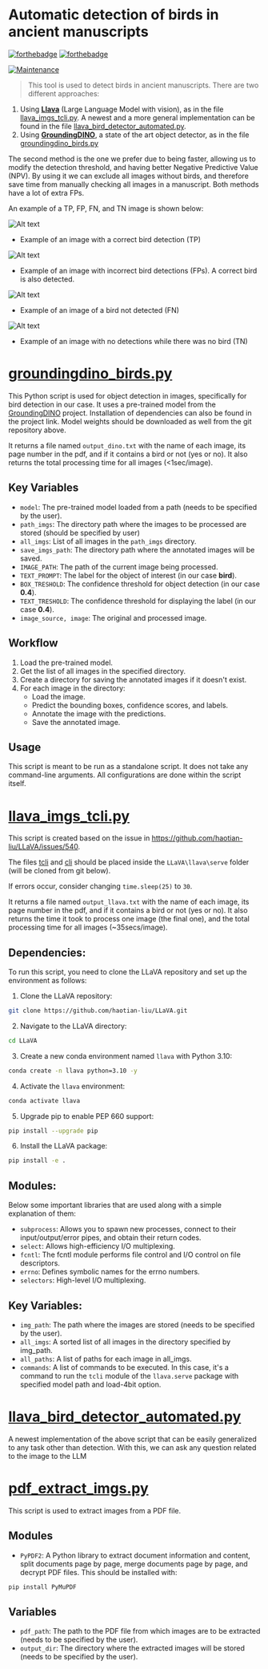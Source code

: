 # Automatic detection of birds in ancient manuscripts

<!-- ![Alt text](./semi-automated-exe-and-msi-file-installation-windows-10.svg) -->

[![forthebadge](https://forthebadge.com/images/badges/made-with-python.svg)](https://www.python.org/)
[![forthebadge](https://forthebadge.com/images/badges/uses-badges.svg)](https://forthebadge.com)

[![Maintenance](https://img.shields.io/badge/Maintained%3F-no-red.svg)](https://github.com/nsourlos/automatic_bird_detection_in_ancient_manuscripts)

> This tool is used to detect birds in ancient manuscripts. There are two different approaches:
1. Using [**Llava**](https://llava-vl.github.io/) (Large Language Model with vision), as in the file [llava_imgs_tcli.py](./llava_imgs_tcli.py). A newest and a more general implementation can be found in the file [llava_bird_detector_automated.py](./llava_bird_detector_automated.py).
2. Using [**GroundingDINO**](https://github.com/IDEA-Research/GroundingDINO), a state of the art object detector, as in the file [groundingdino_birds.py](./groundingdino_birds.py)

The second method is the one we prefer due to being faster, allowing us to modify the detection threshold, and having better Negative Predictive Value (NPV). By using it we can exclude all images without birds, and therefore save time from manually checking all images in a manuscript. Both methods have a lot of extra FPs.

An example of a TP, FP, FN, and TN image is shown below:

![Alt text](./pics/86_TP.png)
- Example of an image with a correct bird detection (TP)

![Alt text](./pics/31_FP.png)
- Example of an image with incorrect bird detections (FPs). A correct bird is also detected.

![Alt text](./pics/104_FN.png)
- Example of an image of a bird not detected (FN)

![Alt text](./pics/21_TN.png)
- Example of an image with no detections while there was no bird (TN)

# [groundingdino_birds.py](./groundingdino_birds.py)

This Python script is used for object detection in images, specifically for bird detection in our case. It uses a pre-trained model from the [GroundingDINO](https://github.com/IDEA-Research/GroundingDINO) project. Installation of dependencies can also be found in the project link. Model weights should be downloaded as well from the git repository above. 

It returns a file named `output_dino.txt` with the name of each image, its page number in the pdf, and if it contains a bird or not (yes or no). It also returns the total processing time for all images (<1sec/image). 

## Key Variables

- `model`: The pre-trained model loaded from a path (needs to be specified by the user).
- `path_imgs`: The directory path where the images to be processed are stored (should be specified by user)
- `all_imgs`: List of all images in the `path_imgs` directory.
- `save_imgs_path`: The directory path where the annotated images will be saved.
- `IMAGE_PATH`: The path of the current image being processed.
- `TEXT_PROMPT`: The label for the object of interest (in our case **bird**).
- `BOX_TRESHOLD`: The confidence threshold for object detection (in our case **0.4**).
- `TEXT_TRESHOLD`: The confidence threshold for displaying the label (in our case **0.4**).
- `image_source, image`: The original and processed image.

## Workflow

1. Load the pre-trained model.
2. Get the list of all images in the specified directory.
3. Create a directory for saving the annotated images if it doesn't exist.
4. For each image in the directory:
   - Load the image.
   - Predict the bounding boxes, confidence scores, and labels.
   - Annotate the image with the predictions.
   - Save the annotated image.

## Usage

This script is meant to be run as a standalone script. It does not take any command-line arguments. All configurations are done within the script itself.


# [llava_imgs_tcli.py](./llava_imgs_tcli.py)

This script is created based on the issue in https://github.com/haotian-liu/LLaVA/issues/540.

The files [tcli](./tcli.py) and [cli](./cli.py) should be placed inside the `LLaVA\llava\serve` folder (will be cloned from git below).

If errors occur, consider changing `time.sleep(25)` to `30`.

It returns a file named `output_llava.txt` with the name of each image, its page number in the pdf, and if it contains a bird or not (yes or no). It also returns the time it took to process one image (the final one), and the total processing time for all images (~35secs/image). 

Dependencies:
-------------
<!-- These lines (---) same as ## -->
To run this script, you need to clone the LLaVA repository and set up the environment as follows:

1. Clone the LLaVA repository:
```bash
git clone https://github.com/haotian-liu/LLaVA.git
```

2. Navigate to the LLaVA directory:
```bash
cd LLaVA 
```


3. Create a new conda environment named `llava` with Python 3.10:
```bash
conda create -n llava python=3.10 -y
```
4. Activate the `llava` environment:
```bash
conda activate llava
```

5. Upgrade pip to enable PEP 660 support:
```bash
pip install --upgrade pip
```
6. Install the LLaVA package:
```bash
pip install -e .
```


Modules:
--------
Below some important libraries that are used along with a simple explanation of them:

- `subprocess`: Allows you to spawn new processes, connect to their input/output/error pipes, and obtain their return codes.
- `select`: Allows high-efficiency I/O multiplexing.
- `fcntl`: The fcntl module performs file control and I/O control on file descriptors.
- `errno`: Defines symbolic names for the errno numbers.
- `selectors`: High-level I/O multiplexing.

Key Variables:
----------
- `img_path`: The path where the images are stored (needs to be specified by the user).
- `all_imgs`: A sorted list of all images in the directory specified by img_path.
- `all_paths`: A list of paths for each image in all_imgs.
- `commands`: A list of commands to be executed. In this case, it's a command to run the `tcli` module of the `llava.serve` package with specified model path and load-4bit option.

# [llava_bird_detector_automated.py](./llava_bird_detector_automated.py)

A newest implementation of the above script that can be easily generalized to any task other than detection. With this, we can ask any question related to the image to the LLM

# [pdf_extract_imgs.py](./pdf_extract_imgs.py)

This script is used to extract images from a PDF file.

## Modules

- `PyPDF2`: A Python library to extract document information and content, split documents page by page, merge documents page by page, and decrypt PDF files.
This should be installed with:
```bash
pip install PyMuPDF
```

## Variables

- `pdf_path`: The path to the PDF file from which images are to be extracted (needs to be specified by the user).
- `output_dir`: The directory where the extracted images will be stored (needs to be specified by the user).